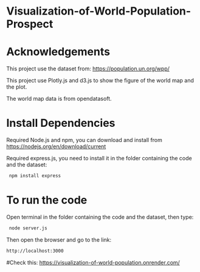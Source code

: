 # Visualization-of-World-Population-Prospect

# Acknowledgements
This project use the dataset from: https://population.un.org/wpp/

This project use Plotly.js and d3.js to show the figure of the world map and the plot.

The world map data is from opendatasoft.

# Install Dependencies

Required Node.js and npm, you can download and install from https://nodejs.org/en/download/current

Required express.js, you need to install it in the folder containing the code and the dataset:
```bash
 npm install express
```

# To run the code
Open terminal in the folder containing the code and the dataset, then type:
```bash
 node server.js
```
Then open the browser and go to the link:
```bash
http://localhost:3000
```
#Check this:
https://visualization-of-world-population.onrender.com/

